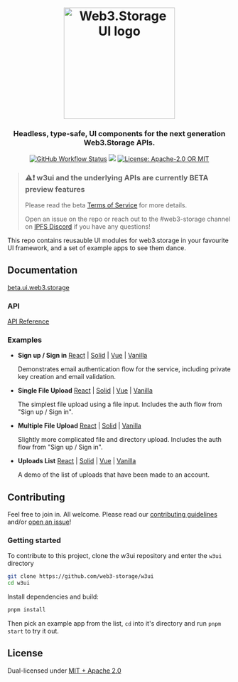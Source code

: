 <h1 align="center">
  <a href="https://beta.ui.web3.storage"><img width="250" src="https://bafybeianokbu4dgpfd2mq3za3wejtpscsy25ad6vocmmtxskcq6zig4cuq.ipfs.w3s.link/w3ui-logo-stroke.png" alt="Web3.Storage UI logo" /></a>
</h1>


<h3 align="center">Headless, type-safe, UI components for the next generation Web3.Storage APIs.</h3>

<p align="center">
  <a href="https://github.com/web3-storage/w3ui/actions/workflows/test.yaml"><img alt="GitHub Workflow Status" src="https://img.shields.io/github/actions/workflow/status/web3-storage/w3ui/test.yaml?branch=main&style=for-the-badge" /></a>
  <a href="https://discord.com/channels/806902334369824788/864892166470893588"><img src="https://img.shields.io/badge/chat-discord?style=for-the-badge&logo=discord&label=discord&logoColor=ffffff&color=7389D8" /></a>
  <a href="https://github.com/web3-storage/w3ui/blob/main/LICENSE.md"><img alt="License: Apache-2.0 OR MIT" src="https://img.shields.io/badge/LICENSE-Apache--2.0%20OR%20MIT-yellow?style=for-the-badge" /></a>
</p>

> ### ⚠️❗ w3ui and the underlying APIs are currently BETA preview features
> Please read the beta [Terms of Service](https://purrfect-tracker-45c.notion.site/w3up-beta-Terms-of-Service-39cb5c13439849beae327a2efec9164a) for more details.
>
> Open an issue on the repo or reach out to the #web3-storage channel on [IPFS Discord](https://docs.ipfs.tech/community/chat/#discord) if you have any 
questions!

This repo contains reusauble UI modules for web3.storage in your favourite UI framework, and a set of example apps to see them dance.

## Documentation

[beta.ui.web3.storage](https://beta.ui.web3.storage)

### API

[API Reference](https://github.com/web3-storage/w3ui/blob/main/docs/README.md)

### Examples

* **Sign up / Sign in** [React](https://github.com/web3-storage/w3ui/tree/main/examples/react/sign-up-in) | [Solid](https://github.com/web3-storage/w3ui/tree/main/examples/solid/sign-up-in) | [Vue](https://github.com/web3-storage/w3ui/tree/main/examples/vue/sign-up-in) | [Vanilla](https://github.com/web3-storage/w3ui/tree/main/examples/vanilla/sign-up-in)

    Demonstrates email authentication flow for the service, including private key creation and email validation.

* **Single File Upload** [React](https://github.com/web3-storage/w3ui/tree/main/examples/react/file-upload) | [Solid](https://github.com/web3-storage/w3ui/tree/main/examples/solid/file-upload) | [Vue](https://github.com/web3-storage/w3ui/tree/main/examples/vue/file-upload) | [Vanilla](https://github.com/web3-storage/w3ui/tree/main/examples/vanilla/file-upload)

    The simplest file upload using a file input. Includes the auth flow from "Sign up / Sign in".

* **Multiple File Upload** [React](https://github.com/web3-storage/w3ui/tree/main/examples/react/multi-file-upload) | [Solid](https://github.com/web3-storage/w3ui/tree/main/examples/solid/multi-file-upload) | [Vanilla](https://github.com/web3-storage/w3ui/tree/main/examples/vanilla/multi-file-upload)

    Slightly more complicated file and directory upload. Includes the auth flow from "Sign up / Sign in".

* **Uploads List** [React](https://github.com/web3-storage/w3ui/tree/main/examples/react/uploads-list) | [Solid](https://github.com/web3-storage/w3ui/tree/main/examples/solid/uploads-list) | [Vue](https://github.com/web3-storage/w3ui/tree/main/examples/vue/uploads-list) | [Vanilla](https://github.com/web3-storage/w3ui/tree/main/examples/vanilla/uploads-list)

    A demo of the list of uploads that have been made to an account.

## Contributing

Feel free to join in. All welcome. Please read our [contributing guidelines](https://github.com/web3-storage/w3ui/blob/main/CONTRIBUTING.md) and/or [open an issue](https://github.com/web3-storage/w3ui/issues)!

### Getting started

To contribute to this project, clone the w3ui repository and enter the `w3ui` directory

  ```sh
  git clone https://github.com/web3-storage/w3ui
  cd w3ui
  ```

Install dependencies and build:

  ```sh
  pnpm install
  ```

Then pick an example app from the list, `cd` into it's directory and run `pnpm start` to try it out.

## License

Dual-licensed under [MIT + Apache 2.0](https://github.com/web3-storage/w3ui/blob/main/LICENSE.md)
